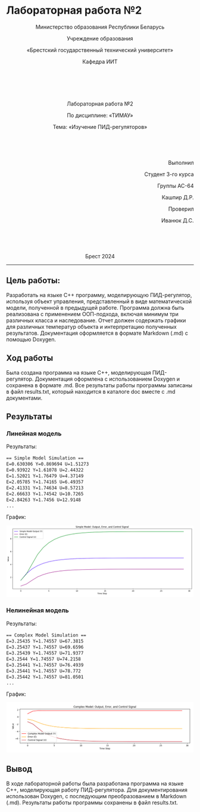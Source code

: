 # Лабораторная работа №2
<p align="center">Министерство образования Республики Беларусь</p>
<p align="center">Учреждение образования</p>
<p align="center">«Брестский государственный технический университет»</p>
<p align="center">Кафедра ИИТ</p>
<br><br><br><br>
<p align="center">Лабораторная работа №2</p>
<p align="center">По дисциплине: «ТИМАУ»</p>
<p align="center">Тема: «Изучение ПИД-регуляторов»</p>
<br><br><br>
<p align="right">Выполнил</p> 
<p align="right">Студент 3-го курса</p>
<p align="right">Группы АС-64</p>
<p align="right">Кашпир Д.Р.</p>
<p align="right">Проверил</p>
<p align="right">Иванюк Д.С.</p>
<br><br><br>
<p align="center">Брест 2024</p>

---

## Цель работы:  
Разработать на языке C++ программу, моделирующую ПИД-регулятор, используя объект управления, представленный в виде математической модели, полученной в предыдущей работе. Программа должна быть реализована с применением ООП-подхода, включая минимум три различных класса и наследование. Отчет должен содержать графики для различных температур объекта и интерпретацию полученных результатов. Документация оформляется в формате Markdown (.md) с помощью Doxygen.

## Ход работы  
Была создана программа на языке C++, моделирующая ПИД-регулятор. Документация оформлена с использованием Doxygen и сохранена в формате .md. Все результаты работы программы записаны в файл results.txt, который находится в каталоге doc вместе с .md документами.

## Результаты 

### Линейная модель

Результаты:

```
== Simple Model Simulation ==
E=0.630306 Y=0.869694 U=1.51273
E=0.93922 Y=1.61078 U=2.44322
E=1.52021 Y=1.76479 U=4.37149
E=2.05785 Y=1.74165 U=6.49357
E=2.41331 Y=1.74634 U=8.57213
E=2.66633 Y=1.74542 U=10.7265
E=2.84263 Y=1.7456 U=12.9148
...
```

График:

![](./images/1.png)

### Нелинейная модель

Результаты:

```
== Complex Model Simulation ==
E=3.25435 Y=1.74557 U=67.3815
E=3.25437 Y=1.74557 U=69.6596
E=3.25439 Y=1.74557 U=71.9377
E=3.2544 Y=1.74557 U=74.2158
E=3.25441 Y=1.74557 U=76.4939
E=3.25441 Y=1.74557 U=78.772
E=3.25442 Y=1.74557 U=81.0501
...
```

График:

![](./images/2.png)

## Вывод
В ходе лабораторной работы была разработана программа на языке C++, моделирующая работу ПИД-регулятора. Для документирования использован Doxygen, с последующим преобразованием в Markdown (.md). Результаты работы программы сохранены в файл results.txt.